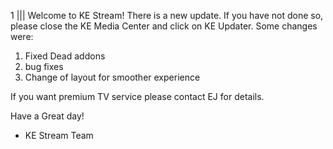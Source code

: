 1 
||| 
Welcome to KE Stream! There is a new update. If you have not done so, please close the KE Media Center and click on KE Updater. Some changes were:
1. Fixed Dead addons
2. bug fixes
3. Change of layout for smoother experience

If you want premium TV service please contact EJ for details.

Have a Great day!

- KE Stream Team
